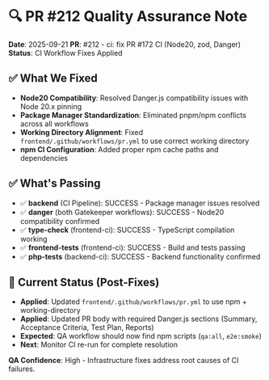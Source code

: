 # 🔍 PR #212 Quality Assurance Note

**Date**: 2025-09-21
**PR**: #212 - ci: fix PR #172 CI (Node20, zod, Danger)
**Status**: CI Workflow Fixes Applied

## ✅ What We Fixed

- **Node20 Compatibility**: Resolved Danger.js compatibility issues with Node 20.x pinning
- **Package Manager Standardization**: Eliminated pnpm/npm conflicts across all workflows
- **Working Directory Alignment**: Fixed `frontend/.github/workflows/pr.yml` to use correct working directory
- **npm CI Configuration**: Added proper npm cache paths and dependencies

## ✅ What's Passing

- ✅ **backend** (CI Pipeline): SUCCESS - Package manager issues resolved
- ✅ **danger** (both Gatekeeper workflows): SUCCESS - Node20 compatibility confirmed
- ✅ **type-check** (frontend-ci): SUCCESS - TypeScript compilation working
- ✅ **frontend-tests** (frontend-ci): SUCCESS - Build and tests passing
- ✅ **php-tests** (backend-ci): SUCCESS - Backend functionality confirmed

## 🔄 Current Status (Post-Fixes)

- **Applied**: Updated `frontend/.github/workflows/pr.yml` to use npm + working-directory
- **Applied**: Updated PR body with required Danger.js sections (Summary, Acceptance Criteria, Test Plan, Reports)
- **Expected**: QA workflow should now find npm scripts (`qa:all`, `e2e:smoke`)
- **Next**: Monitor CI re-run for complete resolution

**QA Confidence**: High - Infrastructure fixes address root causes of CI failures.